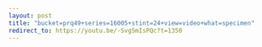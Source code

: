 ```yaml
---
layout: post
title: "bucket=prq49+series=16005+stint=24+view=video+what=specimen"
redirect_to: https://youtu.be/-SvgSmIsPQc?t=1350
---
```

